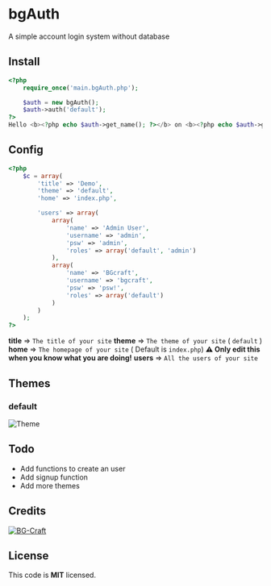 # bgAuth
A simple account login system without database

## Install
```php
<?php
    require_once('main.bgAuth.php');

    $auth = new bgAuth();
    $auth->auth('default');
?>
Hello <b><?php echo $auth->get_name(); ?></b> on <b><?php echo $auth->get_site_title(); ?></b>!
```

## Config
```php
<?php
    $c = array(
        'title' => 'Demo',
        'theme' => 'default',
        'home' => 'index.php',

        'users' => array(
            array(
                'name' => 'Admin User',
                'username' => 'admin',
                'psw' => 'admin',
                'roles' => array('default', 'admin')
            ),
            array(
                'name' => 'BGcraft',
                'username' => 'bgcraft',
                'psw' => 'psw!',
                'roles' => array('default')
            )
        )
    );
?>
```
**title**          => `The title of your site`
**theme**          => `The theme of your site` ( `default` )
**home**           => `The homepage of your site` ( Default is `index.php`) **⚠️ Only edit this when you know what you are doing!**
**users**          => `All the users of your site`

## Themes
### default
![Theme](https://i.ibb.co/2jDPyYQ/image.png)

## Todo
- Add functions to create an user
- Add signup function
- Add more themes

## Credits
[![BG-Craft](https://avatars.githubusercontent.com/BG-Craft?size=100)](https://github.com/BG-Craft/)

## License
This code is **MIT** licensed.

